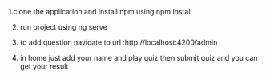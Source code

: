 1.clone the application and install npm using npm install

2. run project using ng serve

3. to add question navidate to url :http://localhost:4200/admin

4. in home just add your name and play quiz then submit quiz and you can get your result
